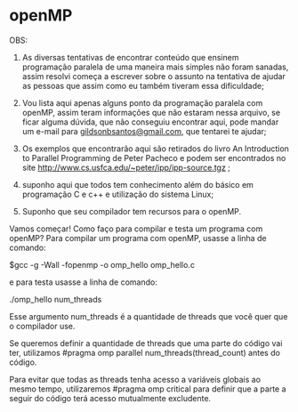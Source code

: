 # openMP

OBS:
1. As diversas tentativas de encontrar conteúdo que ensinem programação paralela de uma maneira mais simples não foram sanadas, assim resolvi começa a escrever sobre o assunto na tentativa de ajudar as pessoas que assim como eu também tiveram essa dificuldade;

2. Vou lista aqui apenas alguns ponto da programação paralela com openMP, assim teram informações que não estaram nessa arquivo, se ficar alguma dúvida, que não conseguiu encontrar aqui, pode mandar um e-mail para gildsonbsantos@gmail.com, que tentarei te ajudar;

3. Os exemplos que encontrarão aqui são retirados do livro An Introduction to Parallel Programming de Peter Pacheco e podem ser encontrados no site http://www.cs.usfca.edu/~peter/ipp/ipp-source.tgz ;

4. suponho aqui que todos tem conhecimento além do básico em programação C e c++ e utilização do sistema Linux;

5. Suponho que seu compilador tem recursos para o openMP.


Vamos começar!
Como faço para compilar e testa um programa com openMP?
Para compilar um programa com openMP, usasse a linha de comando:

$gcc -g -Wall -fopenmp -o  omp_hello omp_hello.c

e para testa usasse a linha de comando:

./omp_hello num_threads

Esse argumento num_threads é a quantidade de threads que você quer que o compilador use.

Se queremos definir a quantidade de threads que uma parte do código vai ter, utilizamos #pragma omp parallel num_threads(thread_count) antes do código.

Para evitar que todas as threads tenha acesso a variáveis globais ao mesmo tempo, utilizaremos #pragma omp critical para definir que a parte a seguir do código terá acesso mutualmente excludente.
